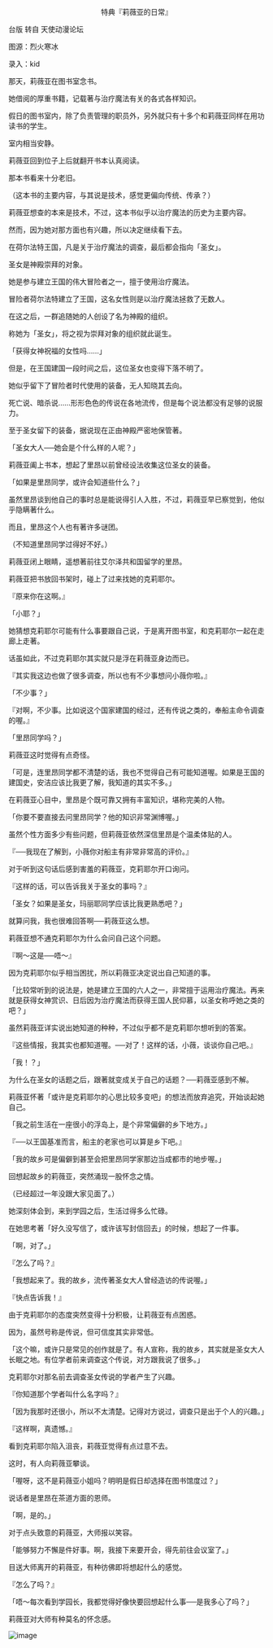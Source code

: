 <p align="center">特典『莉薇亚的日常』</p>

台版 转自 天使动漫论坛

图源：烈火寒冰

录入：kid

那天，莉薇亚在图书室念书。

她借阅的厚重书籍，记载著与治疗魔法有关的各式各样知识。

假日的图书室内，除了负责管理的职员外，另外就只有十多个和莉薇亚同样在用功读书的学生。

室内相当安静。

莉薇亚回到位子上后就翻开书本认真阅读。

那本书看来十分老旧。

（这本书的主要内容，与其说是技术，感觉更偏向传统、传承？）

莉薇亚想查的本来是技术，不过，这本书似乎以治疗魔法的历史为主要内容。

然而，因为她对那方面也有兴趣，所以决定继续看下去。

在荷尔法特王国，凡是关于治疗魔法的调查，最后都会指向「圣女」。

圣女是神殿崇拜的对象。

她是参与建立王国的伟大冒险者之一，擅于使用治疗魔法。

冒险者荷尔法特建立了王国，这名女性则是以治疗魔法拯救了无数人。

在这之后，一群追随她的人创设了名为神殿的组织。

称她为「圣女」，将之视为崇拜对象的组织就此诞生。

「获得女神祝福的女性吗……」

但是，在王国建国一段时间之后，这位圣女也变得下落不明了。

她似乎留下了冒险者时代使用的装备，无人知晓其去向。

死亡说、暗杀说……形形色色的传说在各地流传，但是每个说法都没有足够的说服力。

至于圣女留下的装备，据说现在正由神殿严密地保管著。

「圣女大人──她会是个什么样的人呢？」

莉薇亚阖上书本，想起了里昂以前曾经设法收集这位圣女的装备。

「如果是里昂同学，或许会知道些什么？」

虽然里昂谈到他自己的事时总是能说得引人入胜，不过，莉薇亚早已察觉到，他似乎隐瞒著什么。

而且，里昂这个人也有著许多谜团。

（不知道里昂同学过得好不好。）

莉薇亚闭上眼睛，遥想著前往艾尔泽共和国留学的里昂。

莉薇亚把书放回书架时，碰上了过来找她的克莉耶尔。

『原来你在这啊。』

「小耶？」

她猜想克莉耶尔可能有什么事要跟自己说，于是离开图书室，和克莉耶尔一起在走廊上走著。

话虽如此，不过克莉耶尔其实就只是浮在莉薇亚身边而已。

『其实我这边也做了很多调查，所以也有不少事想问小薇你啦。』

「不少事？」

『对啊，不少事。比如说这个国家建国的经过，还有传说之类的，奉船主命令调查的喔。』

「里昂同学吗？」

莉薇亚这时觉得有点奇怪。

「可是，连里昂同学都不清楚的话，我也不觉得自己有可能知道喔。如果是王国的建国史，安洁应该比我更了解，我知道的其实不多。」

在莉薇亚心目中，里昂是个既可靠又拥有丰富知识，堪称完美的人物。

「你要不要直接去问里昂同学？他的知识非常渊博喔。」

虽然个性方面多少有些问题，但莉薇亚依然深信里昂是个温柔体贴的人。

『──我现在了解到，小薇你对船主有非常非常高的评价。』

对于听到这句话后感到害羞的莉薇亚，克莉耶尔开口询问。

『这样的话，可以告诉我关于圣女的事吗？』

「圣女？如果是圣女，玛丽耶同学应该比我更熟悉吧？」

就算问我，我也很难回答啊──莉薇亚这么想。

莉薇亚想不通克莉耶尔为什么会问自己这个问题。

『啊～这是──唔～』

因为克莉耶尔似乎相当困扰，所以莉薇亚决定说出自己知道的事。

「比较常听到的说法是，她是建立王国的六人之一，非常擅于运用治疗魔法。再来就是获得女神赏识、日后因为治疗魔法而获得王国人民仰慕，以圣女称呼她之类的吧？」

虽然莉薇亚详实说出她知道的种种，不过似乎都不是克莉耶尔想听到的答案。

『这些情报，我其实也都知道喔。──对了！这样的话，小薇，谈谈你自己吧。』

「我！？」

为什么在圣女的话题之后，跟著就变成关于自己的话题？──莉薇亚感到不解。

莉薇亚怀著「或许是克莉耶尔的心思比较多变吧」的想法而放弃追究，开始谈起她自己。

「我之前生活在一座很小的浮岛上，是个非常偏僻的乡下地方。」

『──以王国基准而言，船主的老家也可以算是乡下吧。』

「我的故乡可是偏僻到甚至会把里昂同学家那边当成都市的地步喔。」

回想起故乡的莉薇亚，突然涌现一股怀念之情。

（已经超过一年没跟大家见面了。）

她深刻体会到，来到学园之后，生活过得多么忙碌。

在她思考著「好久没写信了，或许该写封信回去」的时候，想起了一件事。

「啊，对了。」

『怎么了吗？』

「我想起来了。我的故乡，流传著圣女大人曾经造访的传说喔。」

『快点告诉我！』

由于克莉耶尔的态度突然变得十分积极，让莉薇亚有点困惑。

因为，虽然号称是传说，但可信度其实非常低。

「这个嘛，或许只是常见的创作就是了。有人宣称，我的故乡，其实就是圣女大人长眠之地。有位学者前来调查这个传说，对方跟我说了很多。」

克莉耶尔对那名前去调查圣女传说的学者产生了兴趣。

『你知道那个学者叫什么名字吗？』

「因为我那时还很小，所以不太清楚。记得对方说过，调查只是出于个人的兴趣。」

『这样啊，真遗憾。』

看到克莉耶尔陷入沮丧，莉薇亚觉得有点过意不去。

这时，有人向莉薇亚攀谈。

「喔呀，这不是莉薇亚小姐吗？明明是假日却选择在图书馆度过？」

说话者是里昂在茶道方面的恩师。

「啊，是的。」

对于点头致意的莉薇亚，大师报以笑容。

「能够努力不懈是件好事。啊，我接下来要开会，得先前往会议室了。」

目送大师离开的莉薇亚，有种彷佛即将想起什么的感觉。

『怎么了吗？』

「唔～每次看到学园长，我都觉得好像快要回想起什么事──是我多心了吗？」

莉薇亚对大师有种莫名的怀念感。

![image](http://pic.wenku8.com/pictures/2/2638/127801/157224.jpg)

